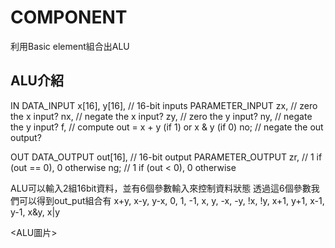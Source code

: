 # COMPONENT

利用Basic element組合出ALU

## ALU介紹

IN
  DATA_INPUT
	x[16], y[16],  // 16-bit inputs
  PARAMETER_INPUT
	zx, // zero the x input?
	nx, // negate the x input?
	zy, // zero the y input?
	ny, // negate the y input?
	f,  // compute out = x + y (if 1) or x & y (if 0)
	no; // negate the out output?

OUT
  DATA_OUTPUT
	out[16], // 16-bit output
  PARAMETER_OUTPUT
	zr, // 1 if (out == 0), 0 otherwise
	ng; // 1 if (out < 0),  0 otherwise
	
ALU可以輸入2組16bit資料，並有6個參數輸入來控制資料狀態
透過這6個參數我們可以得到out_put組合有
x+y, x-y, y-x, 0, 1, -1, x, y, -x, -y, !x, !y,
x+1, y+1, x-1, y-1, x&y, x|y

<ALU圖片>